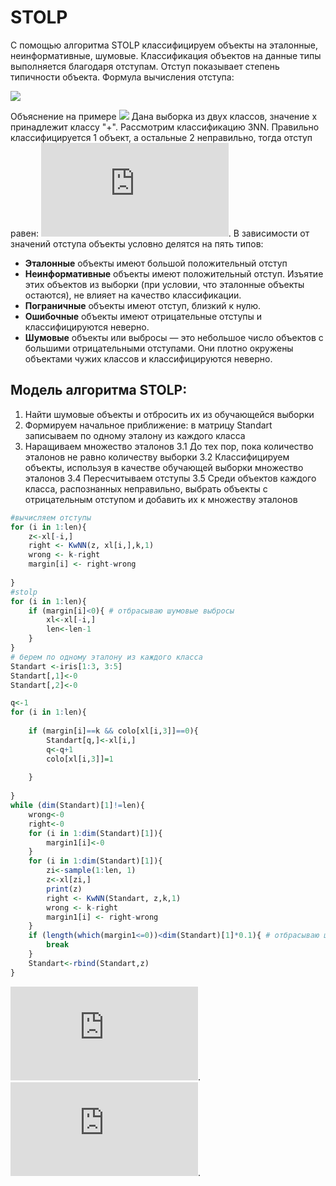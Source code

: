 # STOLP
С помощью алгоритма  STOLP классифицируем объекты на эталонные, неинформативные, шумовые. Классификация объектов на данные типы выполняется благодаря отступам. Отступ показывает степень типичности объекта. 
Формула вычисления отступа:

![](https://latex.codecogs.com/gif.latex?M(x_i)=W_{y_i}(x_i,X^l)-\max_{y&space;\in&space;Y&space;/\{y_i\}}W_y(x_i,X^l).)

Объяснение на примере
![](https://latex.codecogs.com/gif.latex?M(x_i)=W_{y_i}(x_i,X^l)-\max_{y&space;\in&space;Y&space;/\{y_i\}}W_y\{x_i,X^l\}.)
Дана выборка из двух классов, значение х принадлежит классу "+". Рассмотрим классификацию 3NN. Правильно классифицируется 1 объект, а остальные 2 неправильно, тогда отступ равен: ![](https://latex.codecogs.com/gif.latex?M(x_i)=1-2=-1).
В зависимости от значений отступа объекты условно делятся на пять типов:
 -  **Эталонные** объекты имеют большой положительный отступ
 -  **Неинформативные** объекты имеют положительный отступ. Изъятие этих объектов из выборки (при условии, что эталонные объекты остаются), не влияет на качество классификации.
 -  **Пограничные** объекты имеют отступ, близкий к нулю. 
 -  **Ошибочные** объекты имеют отрицательные отступы и классифицируются неверно.
 -  **Шумовые** объекты или выбросы — это небольшое число объектов с
большими отрицательными отступами. Они плотно окружены объектами чужих классов и классифицируются неверно.

## Модель алгоритма STOLP:
1. Найти шумовые объекты и отбросить их из обучающейся выборки
2. Формируем начальное приближение: в матрицу Standart записываем по одному эталону из каждого класса
3. Наращиваем множество эталонов
    3.1 До тех пор, пока количество эталонов не равно количеству выборки
    3.2 Классифицируем объекты, используя в качестве обучающей выборки множество эталонов
    3.4 Пересчитываем отступы
    3.5 Среди объектов каждого класса, распознанных неправильно, выбрать объекты с отрицательным отступом и добавить их к множеству эталонов
```R
#вычисляем отступы 
for (i in 1:len){    
    z<-xl[-i,]
    right <- KwNN(z, xl[i,],k,1)
    wrong <- k-right
    margin[i] <- right-wrong  
    
}
#stolp 
for (i in 1:len){
    if (margin[i]<0){ # отбрасываю шумовые выбросы
        xl<-xl[-i,]
        len<-len-1
    }
}
# берем по одному эталону из каждого класса
Standart <-iris[1:3, 3:5]
Standart[,1]<-0
Standart[,2]<-0

q<-1
for (i in 1:len){
    
    if (margin[i]==k && colo[xl[i,3]]==0){
        Standart[q,]<-xl[i,]
        q<-q+1
        colo[xl[i,3]]=1
        
    }
    
}
while (dim(Standart)[1]!=len){
    wrong<-0
    right<-0
    for (i in 1:dim(Standart)[1]){
        margin1[i]<-0
    }
    for (i in 1:dim(Standart)[1]){ 
        zi<-sample(1:len, 1)  
        z<-xl[zi,]
        print(z)
        right <- KwNN(Standart, z,k,1)
        wrong <- k-right
        margin1[i] <- right-wrong       
    }
    if (length(which(margin1<=0))<dim(Standart)[1]*0.1){ # отбрасываю шумовые выбросы, 10% ошибка от числа элементов
        break
    }
    Standart<-rbind(Standart,z)
}
```
![](https://latex.codecogs.com/gif.latex?M(x_i)=1-2=-1).
![](https://latex.codecogs.com/gif.latex?M(x_i)=1-2=-1).
